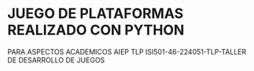 # JUEGO DE PLATAFORMAS REALIZADO CON PYTHON
PARA ASPECTOS ACADEMICOS AIEP TLP ISI501-46-224051-TLP-TALLER DE DESARROLLO DE JUEGOS
